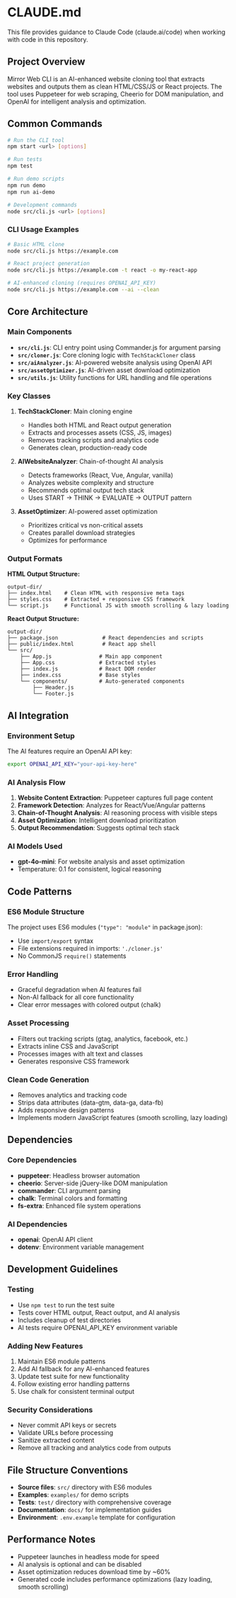 # CLAUDE.md

This file provides guidance to Claude Code (claude.ai/code) when working with code in this repository.

## Project Overview

Mirror Web CLI is an AI-enhanced website cloning tool that extracts websites and outputs them as clean HTML/CSS/JS or React projects. The tool uses Puppeteer for web scraping, Cheerio for DOM manipulation, and OpenAI for intelligent analysis and optimization.

## Common Commands

```bash
# Run the CLI tool
npm start <url> [options]

# Run tests
npm test

# Run demo scripts
npm run demo
npm run ai-demo

# Development commands
node src/cli.js <url> [options]
```

### CLI Usage Examples
```bash
# Basic HTML clone
node src/cli.js https://example.com

# React project generation
node src/cli.js https://example.com -t react -o my-react-app

# AI-enhanced cloning (requires OPENAI_API_KEY)
node src/cli.js https://example.com --ai --clean
```

## Core Architecture

### Main Components

- **`src/cli.js`**: CLI entry point using Commander.js for argument parsing
- **`src/cloner.js`**: Core cloning logic with `TechStackCloner` class
- **`src/aiAnalyzer.js`**: AI-powered website analysis using OpenAI API
- **`src/assetOptimizer.js`**: AI-driven asset download optimization
- **`src/utils.js`**: Utility functions for URL handling and file operations

### Key Classes

1. **TechStackCloner**: Main cloning engine
   - Handles both HTML and React output generation
   - Extracts and processes assets (CSS, JS, images)
   - Removes tracking scripts and analytics code
   - Generates clean, production-ready code

2. **AIWebsiteAnalyzer**: Chain-of-thought AI analysis
   - Detects frameworks (React, Vue, Angular, vanilla)
   - Analyzes website complexity and structure
   - Recommends optimal output tech stack
   - Uses START → THINK → EVALUATE → OUTPUT pattern

3. **AssetOptimizer**: AI-powered asset optimization
   - Prioritizes critical vs non-critical assets
   - Creates parallel download strategies
   - Optimizes for performance

### Output Formats

**HTML Output Structure:**
```
output-dir/
├── index.html    # Clean HTML with responsive meta tags
├── styles.css    # Extracted + responsive CSS framework
└── script.js     # Functional JS with smooth scrolling & lazy loading
```

**React Output Structure:**
```
output-dir/
├── package.json              # React dependencies and scripts
├── public/index.html         # React app shell
└── src/
    ├── App.js               # Main app component
    ├── App.css              # Extracted styles
    ├── index.js             # React DOM render
    ├── index.css            # Base styles
    └── components/          # Auto-generated components
        ├── Header.js
        └── Footer.js
```

## AI Integration

### Environment Setup
The AI features require an OpenAI API key:
```bash
export OPENAI_API_KEY="your-api-key-here"
```

### AI Analysis Flow
1. **Website Content Extraction**: Puppeteer captures full page content
2. **Framework Detection**: Analyzes for React/Vue/Angular patterns
3. **Chain-of-Thought Analysis**: AI reasoning process with visible steps
4. **Asset Optimization**: Intelligent download prioritization
5. **Output Recommendation**: Suggests optimal tech stack

### AI Models Used
- **gpt-4o-mini**: For website analysis and asset optimization
- Temperature: 0.1 for consistent, logical reasoning

## Code Patterns

### ES6 Module Structure
The project uses ES6 modules (`"type": "module"` in package.json):
- Use `import/export` syntax
- File extensions required in imports: `'./cloner.js'`
- No CommonJS `require()` statements

### Error Handling
- Graceful degradation when AI features fail
- Non-AI fallback for all core functionality
- Clear error messages with colored output (chalk)

### Asset Processing
- Filters out tracking scripts (gtag, analytics, facebook, etc.)
- Extracts inline CSS and JavaScript
- Processes images with alt text and classes
- Generates responsive CSS framework

### Clean Code Generation
- Removes analytics and tracking code
- Strips data attributes (data-gtm, data-ga, data-fb)
- Adds responsive design patterns
- Implements modern JavaScript features (smooth scrolling, lazy loading)

## Dependencies

### Core Dependencies
- **puppeteer**: Headless browser automation
- **cheerio**: Server-side jQuery-like DOM manipulation
- **commander**: CLI argument parsing
- **chalk**: Terminal colors and formatting
- **fs-extra**: Enhanced file system operations

### AI Dependencies
- **openai**: OpenAI API client
- **dotenv**: Environment variable management

## Development Guidelines

### Testing
- Use `npm test` to run the test suite
- Tests cover HTML output, React output, and AI analysis
- Includes cleanup of test directories
- AI tests require OPENAI_API_KEY environment variable

### Adding New Features
1. Maintain ES6 module patterns
2. Add AI fallback for any AI-enhanced features
3. Update test suite for new functionality
4. Follow existing error handling patterns
5. Use chalk for consistent terminal output

### Security Considerations
- Never commit API keys or secrets
- Validate URLs before processing
- Sanitize extracted content
- Remove all tracking and analytics code from outputs

## File Structure Conventions

- **Source files**: `src/` directory with ES6 modules
- **Examples**: `examples/` for demo scripts
- **Tests**: `test/` directory with comprehensive coverage
- **Documentation**: `docs/` for implementation guides
- **Environment**: `.env.example` template for configuration

## Performance Notes

- Puppeteer launches in headless mode for speed
- AI analysis is optional and can be disabled
- Asset optimization reduces download time by ~60%
- Generated code includes performance optimizations (lazy loading, smooth scrolling)